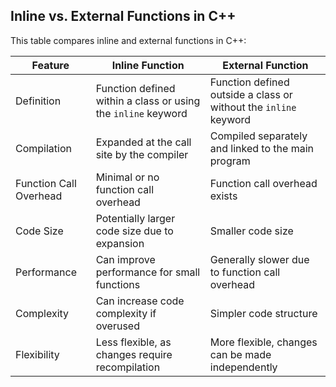 ## Inline vs. External Functions in C++

This table compares inline and external functions in C++:

| Feature | Inline Function | External Function |
|---|---|---|
| Definition | Function defined within a class or using the `inline` keyword | Function defined outside a class or without the `inline` keyword |
| Compilation | Expanded at the call site by the compiler | Compiled separately and linked to the main program |
| Function Call Overhead | Minimal or no function call overhead | Function call overhead exists |
| Code Size | Potentially larger code size due to expansion | Smaller code size |
| Performance | Can improve performance for small functions | Generally slower due to function call overhead |
| Complexity | Can increase code complexity if overused | Simpler code structure |
| Flexibility | Less flexible, as changes require recompilation | More flexible, changes can be made independently |
